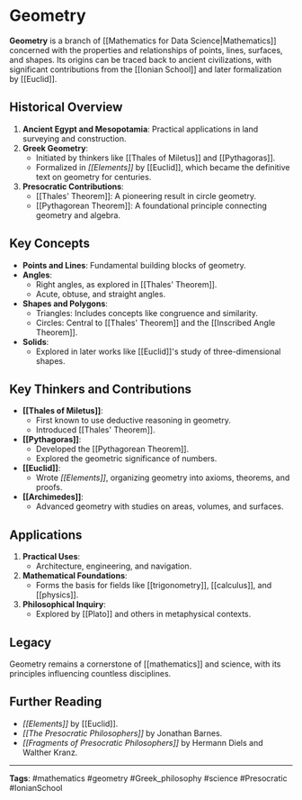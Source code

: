 # Geometry

**Geometry** is a branch of [[Mathematics for Data Science|Mathematics]] concerned with the properties and relationships of points, lines, surfaces, and shapes. Its origins can be traced back to ancient civilizations, with significant contributions from the [[Ionian School]] and later formalization by [[Euclid]].

## Historical Overview
1. **Ancient Egypt and Mesopotamia**: Practical applications in land surveying and construction.
2. **Greek Geometry**:
   - Initiated by thinkers like [[Thales of Miletus]] and [[Pythagoras]].
   - Formalized in *[[Elements]]* by [[Euclid]], which became the definitive text on geometry for centuries.
3. **Presocratic Contributions**:
   - [[Thales' Theorem]]: A pioneering result in circle geometry.
   - [[Pythagorean Theorem]]: A foundational principle connecting geometry and algebra.

## Key Concepts
- **Points and Lines**: Fundamental building blocks of geometry.
- **Angles**:
  - Right angles, as explored in [[Thales' Theorem]].
  - Acute, obtuse, and straight angles.
- **Shapes and Polygons**:
  - Triangles: Includes concepts like congruence and similarity.
  - Circles: Central to [[Thales' Theorem]] and the [[Inscribed Angle Theorem]].
- **Solids**:
  - Explored in later works like [[Euclid]]'s study of three-dimensional shapes.
  
## Key Thinkers and Contributions
- **[[Thales of Miletus]]**:
  - First known to use deductive reasoning in geometry.
  - Introduced [[Thales' Theorem]].
- **[[Pythagoras]]**:
  - Developed the [[Pythagorean Theorem]].
  - Explored the geometric significance of numbers.
- **[[Euclid]]**:
  - Wrote *[[Elements]]*, organizing geometry into axioms, theorems, and proofs.
- **[[Archimedes]]**:
  - Advanced geometry with studies on areas, volumes, and surfaces.

## Applications
1. **Practical Uses**:
   - Architecture, engineering, and navigation.
2. **Mathematical Foundations**:
   - Forms the basis for fields like [[trigonometry]], [[calculus]], and [[physics]].
3. **Philosophical Inquiry**:
   - Explored by [[Plato]] and others in metaphysical contexts.

## Legacy
Geometry remains a cornerstone of [[mathematics]] and science, with its principles influencing countless disciplines.

## Further Reading
- *[[Elements]]* by [[Euclid]].
- *[[The Presocratic Philosophers]]* by Jonathan Barnes.
- *[[Fragments of Presocratic Philosophers]]* by Hermann Diels and Walther Kranz.

---

**Tags**: #mathematics #geometry #Greek_philosophy #science #Presocratic #IonianSchool